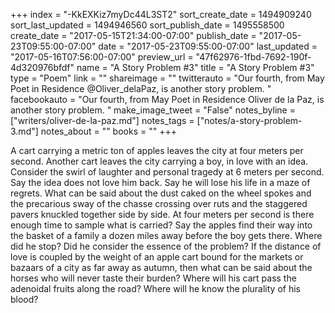 +++
index = "-KkEXKiz7myDc44L3ST2"
sort_create_date = 1494909240
sort_last_updated = 1494946560
sort_publish_date = 1495558500
create_date = "2017-05-15T21:34:00-07:00"
publish_date = "2017-05-23T09:55:00-07:00"
date = "2017-05-23T09:55:00-07:00"
last_updated = "2017-05-16T07:56:00-07:00"
preview_url = "47f62976-1fbd-7692-190f-4d320976bfdf"
name = "A Story Problem #3"
title = "A Story Problem #3"
type = "Poem"
link = ""
shareimage = ""
twitterauto = "Our fourth, from May Poet in Residence @Oliver_delaPaz, is another story problem. "
facebookauto = "Our fourth, from May Poet in Residence Oliver de la Paz, is another story problem. "
make_image_tweet = "False"
notes_byline = ["writers/oliver-de-la-paz.md"]
notes_tags = ["notes/a-story-problem-3.md"]
notes_about = ""
books = ""
+++
<p class="prose-poem">A cart carrying a metric ton of apples leaves the city at four meters per second. Another cart leaves the city carrying a boy, in love with an idea. Consider the swirl of laughter and personal tragedy at 6 meters per second. Say the idea does not love him back. Say he will lose his life in a maze of regrets. What can be said about the dust caked on the wheel spokes and the precarious sway of the chasse crossing over ruts and the staggered pavers knuckled together side by side. At four meters per second is there enough time to sample what is carried? Say the apples find their way into the basket of a family a dozen miles away before the boy gets there. Where did he stop? Did he consider the essence of the problem? If the distance of love is coupled by the weight of an apple cart bound for the markets or bazaars of a city as far away as autumn, then what can be said about the horses who will never taste their burden? Where will his cart pass the adenoidal fruits along the road? Where will he know the plurality of his blood?</p>